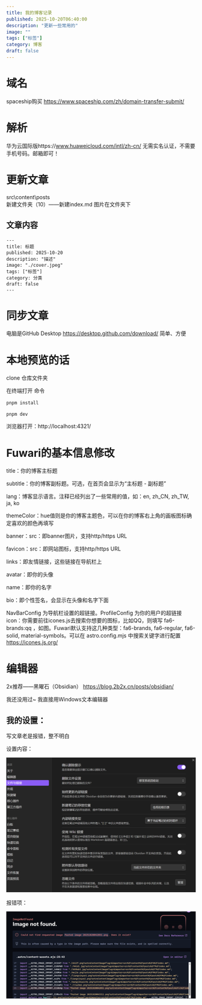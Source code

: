 ```yaml
---
title: 我的博客记录
published: 2025-10-20T06:40:00
description: "更新一些常用的"
image: ""
tags: ["标签"]
category: 博客
draft: false
---
```

# 域名
spaceship购买
https://www.spaceship.com/zh/domain-transfer-submit/

# 解析

华为云国际版https://www.huaweicloud.com/intl/zh-cn/
无需实名认证，不需要手机号码。邮箱即可！

# 更新文章

src\content\posts\
新建文件夹（10）——新建index.md
图片在文件夹下
## 文章内容
```
---
title: 标题
published: 2025-10-20
description: "描述"
image: "./cover.jpeg"
tags: ["标签"]
category: 分类
draft: false
---
```
# 同步文章
电脑是GitHub Desktop
https://desktop.github.com/download/
简单、方便

# 本地预览的话
clone 仓库文件夹

在终端打开
命令
```
pnpm install
```

```
pnpm dev
```

浏览器打开：http://localhost:4321/

# Fuwari的基本信息修改

title：你的博客主标题

subtitle：你的博客副标题。可选，在首页会显示为“主标题 - 副标题”

lang：博客显示语言。注释已经列出了一些常用的值，如：en, zh_CN, zh_TW, ja, ko

themeColor：hue值则是你的博客主题色，可以在你的博客右上角的画板图标确定喜欢的颜色再填写

banner：src：即banner图片，支持http/https URL

favicon：src：即网站图标，支持http/https URL

links：即友情链接，这些链接在导航栏上

avatar：即你的头像

name：即你的名字

bio：即个性签名，会显示在头像和名字下面

NavBarConfig 为导航栏设置的超链接。ProfileConfig 为你的用户的超链接
icon：你需要前往icones.js去搜索你想要的图标，比如QQ，则填写 fa6-brands:qq ，如图。Fuwari默认支持这几种类型：fa6-brands, fa6-regular, fa6-solid, material-symbols。可以在 astro.config.mjs 中搜索关键字进行配置
https://icones.js.org/

# 编辑器
2x推荐——黑曜石（Obsidian）
https://blog.2b2x.cn/posts/obsidian/

我还没用过~
我直接用Windows文本编辑器

## 我的设置：
写文章老是报错，整不明白

设置内容：

![图片alt](./20043311.png)

报错项：

![](./043636.png)